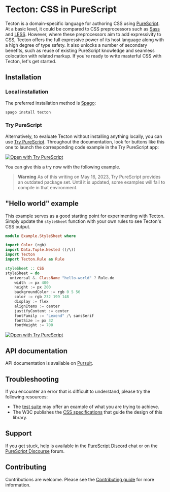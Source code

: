 # Tecton: CSS in PureScript

Tecton is a domain-specific language for authoring CSS using [PureScript](https://purescript.org/). At a basic level, it could be compared to CSS preprocessors such as [Sass](http://sass-lang.com/) and [LESS](http://lesscss.org/). However, where these preprocessors aim to add expressivity to CSS, Tecton offers the full expressive power of its host language along with a high degree of type safety. It also unlocks a number of secondary benefits, such as reuse of existing PureScript knowledge and seamless colocation with related markup. If you're ready to write masterful CSS with Tecton, let's get started.

## Installation

### Local installation

The preferred installation method is [Spago](https://github.com/purescript/spago):

```bash
spago install tecton
```

### Try PureScript

Alternatively, to evaluate Tecton without installing anything locally, you can use [Try PureScript](https://try.purescript.org). Throughout the documentation, look for buttons like this one to launch the corresponding code example in the Try PureScript app:

[![Open with Try PureScript](https://shields.io/badge/-Open%20in%20Try%20PureScript-303748?logo=data:image/png;base64,iVBORw0KGgoAAAANSUhEUgAAABAAAAAQCAYAAAAf8/9hAAAAAXNSR0IArs4c6QAAAERlWElmTU0AKgAAAAgAAYdpAAQAAAABAAAAGgAAAAAAA6ABAAMAAAABAAEAAKACAAQAAAABAAAAEKADAAQAAAABAAAAEAAAAAA0VXHyAAAArElEQVQ4EeWRzQ6CMBCECSJnwOfiwN2YmCgn49F49cnrzNLdDFhfQDdpd+fbH2hbVf9lKaUaizZ/PTmSByv53I5AO8FjcQgKWqyXFGrYs0nAFEMAn0wEKARIN45ZSzMNfza1bHu4u2gNOzYIuFDMDnKyc73xN2gOdzv51w2YWKbHbzpTn7sfwQAmH0mIuHe98bzYNho1QGKUYr41n6xkg/atYlRfc0e9Svy+eAM93kRyOW/z2AAAAABJRU5ErkJggg==&style=flat)](javascript:alert("Normally%2C%20you%27ll%20be%20redirected%20to%20Try%20PureScript.%20For%20now%2C%20let%27s%20continue%20getting%20started%20with%20Tecton."))

You can give this a try now with the following example.

> **Warning**
> As of this writing on May 16, 2023, Try PureScript provides an outdated package set. Until it is updated, some examples will fail to compile in that environment.

## "Hello world" example

This example serves as a good starting point for experimenting with Tecton. Simply update the `styleSheet` function with your own rules to see Tecton's CSS output.

```haskell
module Example.StyleSheet where

import Color (rgb)
import Data.Tuple.Nested ((/\))
import Tecton
import Tecton.Rule as Rule

styleSheet :: CSS
styleSheet = do
  universal &. ClassName "hello-world" ? Rule.do
    width := px 400
    height := px 200
    backgroundColor := rgb 0 5 56
    color := rgb 232 199 148
    display := flex
    alignItems := center
    justifyContent := center
    fontFamily := "Lexend" /\ sansSerif
    fontSize := px 32
    fontWeight := 700
```

[![Open with Try PureScript](https://shields.io/badge/-Open%20in%20Try%20PureScript-303748?logo=data:image/png;base64,iVBORw0KGgoAAAANSUhEUgAAABAAAAAQCAYAAAAf8/9hAAAAAXNSR0IArs4c6QAAAERlWElmTU0AKgAAAAgAAYdpAAQAAAABAAAAGgAAAAAAA6ABAAMAAAABAAEAAKACAAQAAAABAAAAEKADAAQAAAABAAAAEAAAAAA0VXHyAAAArElEQVQ4EeWRzQ6CMBCECSJnwOfiwN2YmCgn49F49cnrzNLdDFhfQDdpd+fbH2hbVf9lKaUaizZ/PTmSByv53I5AO8FjcQgKWqyXFGrYs0nAFEMAn0wEKARIN45ZSzMNfza1bHu4u2gNOzYIuFDMDnKyc73xN2gOdzv51w2YWKbHbzpTn7sfwQAmH0mIuHe98bzYNho1QGKUYr41n6xkg/atYlRfc0e9Svy+eAM93kRyOW/z2AAAAABJRU5ErkJggg==&style=flat)](https://try.purescript.org/?code=LYewJgrgNgpgBAUQB4ENgAdYDoDKAXAT1hwAsYY84B3MgJxgCgGBLDEWygBXqgjHgAUAVQB2zPABo4YZgGcAxilpgpAgCQBKVQB4AfBo0s2HRADNTMeZQEJzlvIdbp2lACq0CnCPRzzazdGt6EX5aDTgUWTh3T28YX39Ao2cTUVkUCywAYRAYWnlBCBF0ixy8gsNklzgcqHY4AVoAcwAjR2NKABEUPBQsVwhMGCwAORhZPBgwBoEAegAdAyqTV3sQEWW3NZEsACVoeEi4fdgmCaJ4sgo4AC4bmpwcBnPiK8oAXmkQBjg4IuYAG55dJQOAAMiwNSgkVkIzQ8AARGQoHUALRUdhQMAIuAAfmOBywYG+v1+VGYYDwJFun3QSDgABYAAxMn6ksjMJokSg3Wn0gBMLLZvxaKHkAGsmrQQEUwLV6ry4M0WnAmXAAKwagBswrg8hAdVoNKVrTg-IAzPy4ABGACctptDIAHLqZLJMCgCMbTLAkLqUFBOSIAJKTYBRRUFESTWi6gBWEAmzFMBBy0Zg0eNUZjutM6zwADE0MwoF7FQiADIwJAZ7FwBZwdLFHB5ZO5-M4ZgAL3girpcEt7ejAHUYJzucaAOxChjAFDMES3e62CxWOCicSz+eL95smJeHx+AJ4LDBUK6tR-YoZGBlfKMUlwS9wBHadD0XTafX8XQ4vRK2s8lIchKHfChCEbQhXhAuB-1fWZvxgT9ZjA38gA)

## API documentation

API documentation is available on [Pursuit](https://pursuit.purescript.org/packages/purescript-tecton).

## Troubleshooting

If you encounter an error that is difficult to understand, please try the following resources:
- The [test suite](https://github.com/nsaunders/purescript-tecton/tree/master/test) may offer an example of what you are trying to achieve.
- The W3C publishes the [CSS specifications](https://www.w3.org/TR/?tag=css) that guide the design of this library.

## Support

If you get stuck, help is available in the [PureScript Discord](https://purescript.org/chat) chat or on the [PureScript Discourse](https://discourse.purescript.org/) forum.

## Contributing

Contributions are welcome. Please see the [Contributing guide](https://github.com/nsaunders/purescript-tecton/blob/master/CONTRIBUTING.md) for more information.